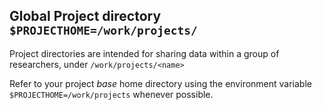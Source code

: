 ## Global Project directory `$PROJECTHOME=/work/projects/`

Project directories are intended for sharing data within a group of researchers, under `/work/projects/<name>`

Refer to your project _base_ home directory using the environment variable `$PROJECTHOME=/work/projects` whenever possible.




<!--intro-end-->
